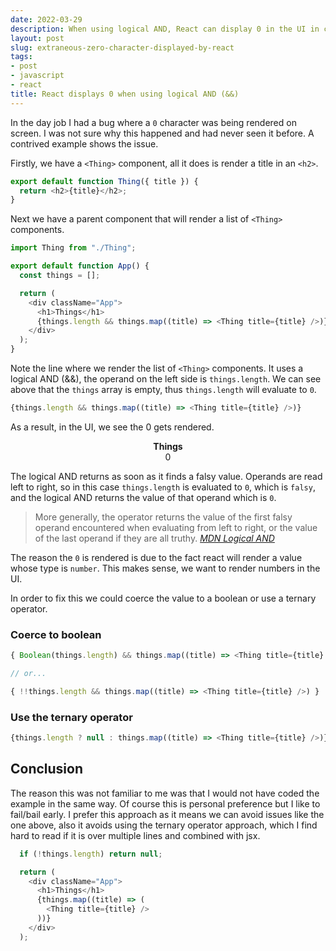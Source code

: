 ```yaml
---
date: 2022-03-29
description: When using logical AND, React can display 0 in the UI in certain circumstances and this might not be what you expect. It is however the correct behaviour and I was not aware why.
layout: post
slug: extraneous-zero-character-displayed-by-react
tags:
- post
- javascript
- react
title: React displays 0 when using logical AND (&&)
---
```


In the day job I had a bug where a `0` character was being rendered on screen. I was not sure why this happened and had never seen it before. A contrived example shows the issue.

Firstly, we have a `<Thing>` component, all it does is render a title in an `<h2>`.

```js
export default function Thing({ title }) {
  return <h2>{title}</h2>;
}
```

Next we have a parent component that will render a list of `<Thing>` components. 

```js
import Thing from "./Thing";

export default function App() {
  const things = [];

  return (
    <div className="App">
      <h1>Things</h1>
      {things.length && things.map((title) => <Thing title={title} />)}
    </div>
  );
}
```

Note the line where we render the list of `<Thing>` components. It uses a logical AND (&&), the operand on the left side is `things.length`. We can see above that the `things` array is empty, thus `things.length` will evaluate to `0`.  

```js
{things.length && things.map((title) => <Thing title={title} />)}
```

As a result, in the UI, we see the 0 gets rendered.

<p style="display: flex; flex-direction: column; align-items: center;" class="info">
<strong>Things</strong>
0
</p>

The logical AND returns as soon as it finds a falsy value. Operands are read left to right, so in this case `things.length` is evaluated to `0`, which is `falsy`, and the logical AND returns the value of that operand which is `0`.

> More generally, the operator returns the value of the first falsy operand encountered when evaluating from left to right, or the value of the last operand if they are all truthy.
> <cite><a href="https://developer.mozilla.org/en-US/docs/Web/JavaScript/Reference/Operators/Logical_AND">MDN Logical AND</a></cite>

The reason the `0` is rendered is due to the fact react will render a value whose type is `number`. This makes sense, we want to render numbers in the UI.

In order to fix this we could coerce the value to a boolean or use a ternary operator.

### Coerce to boolean

```js
{ Boolean(things.length) && things.map((title) => <Thing title={title} />) }

// or...

{ !!things.length && things.map((title) => <Thing title={title} />) }
```

### Use the ternary operator

```js
{things.length ? null : things.map((title) => <Thing title={title} />)}
```

## Conclusion

The reason this was not familiar to me was that I would not have coded the example in the same way. Of course this is personal preference but I like to fail/bail early. I prefer this approach as it means we can avoid issues like the one above, also it avoids using the ternary operator approach, which I find hard to read if it is over multiple lines and combined with jsx.

```js
  if (!things.length) return null;

  return (
    <div className="App">
      <h1>Things</h1>
      {things.map((title) => (
        <Thing title={title} />
      ))}
    </div>
  );
```





